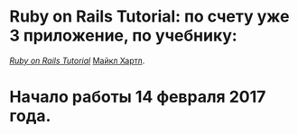 # Ruby on Rails Tutorial: по счету уже 3 приложение, по учебнику:


[*Ruby on Rails Tutorial*](http://railstutorial.org/)
 [Майкл Хартл](http://michaelhartl.com/).

# Начало работы 14 февраля 2017 года.